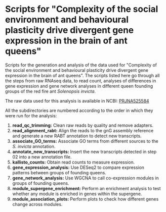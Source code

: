 # Scripts for "Complexity of the social environment and behavioural plasticity drive divergent gene expression in the brain of ant queens"

Scripts for the generation and analysis of the data used for "Complexity of the social environment and behavioural plasticity drive divergent gene expression in the brain of ant queens". The scripts listed here go through all the steps from raw RNAseq data, to read count, analyses of differences in gene expression and gene network analyses in different queen founding groups of the red fire ant *Solenopsis invicta*.

The raw data used for this analysis is available in NCBI: 
[PRJNA525584](https://www.ncbi.nlm.nih.gov/bioproject/?term=PRJNA525584)

All the subdirectories are numbered according to the order in which they were run for the analysis:
1. **read_qc_trimming:** Clean raw reads by quality and remove adapters.
2. **read_alignment_rabt:** Align the reads to the gnG assembly reference and generate a new RABT annotation to detect new transcripts.
3. **associate_GO_terms:** Associate GO terms from different sources to the *S. invicta* annotation.
4. **annotate_new_transcripts:** Insert the new transcripts detected in step 02 into a new annotation file.
5. **kallisto_counts:** Obtain read counts to measure expression.
6. **gene_expression_analysis:** Use DESeq2 to compare expression patterns between groups of founding queens.
7. **gene_network_analysis:** Use WGCNA to call co-expression modules in groups of founding queens.
8. **module_supergene_enrichment:** Perform an enrichment analysis to test whether any module is enriched in genes within the supergene.
9. **module_association_plots:** Perform plots to check how different genes change across modules.

